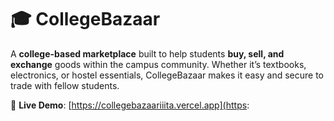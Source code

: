 # 🎓 CollegeBazaar

A **college-based marketplace** built to help students **buy, sell, and exchange** goods within the campus community. Whether it’s textbooks, electronics, or hostel essentials, CollegeBazaar makes it easy and secure to trade with fellow students.

🚀 **Live Demo**: [https://collegebazaariiita.vercel.app](https:
